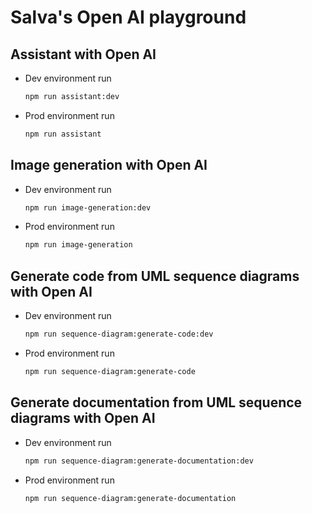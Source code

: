 # Salva's Open AI playground

## Assistant with Open AI

- Dev environment run
    ```bash
    npm run assistant:dev
    ```
- Prod environment run
    ```bash
    npm run assistant
    ```

## Image generation with Open AI

- Dev environment run
    ```bash
    npm run image-generation:dev
    ```
- Prod environment run
    ```bash
    npm run image-generation
    ```

## Generate code from UML sequence diagrams with Open AI

- Dev environment run
    ```bash
    npm run sequence-diagram:generate-code:dev
    ```
- Prod environment run
    ```bash
    npm run sequence-diagram:generate-code
    ```

## Generate documentation from UML sequence diagrams with Open AI

- Dev environment run
    ```bash
    npm run sequence-diagram:generate-documentation:dev
    ```
- Prod environment run
    ```bash
    npm run sequence-diagram:generate-documentation
    ```
